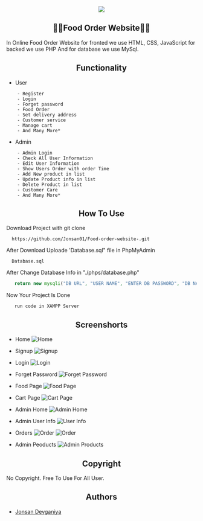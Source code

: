 <div align="center"><img src="https://user-images.githubusercontent.com/110719803/183276038-8f3b0506-c876-4249-b3e5-232008416589.png" /></div>

## <div align="center">🧑‍💻Food Order Website🧑‍💻</div>

In Online Food Order Website for fronted we use HTML, CSS, JavaScript for backed we use PHP And for database we use MySql.


## <div align="center">Functionality</div>

- User

```
    - Register
    - Login
    - Forget password 
    - Food Order
    - Set delivery address 
    - Customer service 
    - Manage cart
    - And Many More*
```

- Admin

```
    - Admin Login
    - Check All User Information 
    - Edit User Information
    - Show Users Order with order Time
    - Add New product in list
    - Update Product info in list
    - Delete Product in list  
    - Customer Care
    - And Many More*
```
## <div align="center"> How To Use </div>

Download Project with git clone 

```
  https://github.com/Jonsan01/Food-order-website-.git
```
After Download Uploade 'Database.sql" file in PhpMyAdmin
```
  Database.sql
```
After Change Database Info in "./phps/database.php"
```php
   return new mysqli("DB URL", "USER NAME", "ENTER DB PASSWORD", "DB NAME");
```
Now Your Project Is Done
```
   run code in XAMPP Server
```
## <div align="center">Screenshorts</div>

- Home
![Home](https://user-images.githubusercontent.com/110719803/183275117-aebf562a-d8aa-4818-9a7a-1f6fa8640487.png)

- Signup
![Signup](https://user-images.githubusercontent.com/110719803/183275196-fca4c596-6b15-4e3f-b6cc-32413dc48985.png)

- Login
![Login](https://user-images.githubusercontent.com/110719803/183275220-89bd6d7f-19e8-48b6-b083-9ea9fa43ff73.png)

- Forget Password
![Forget Password](https://user-images.githubusercontent.com/110719803/183275257-9aac5400-e32f-43b6-9408-a2e2c5beff06.png)

- Food Page
![Food Page](https://user-images.githubusercontent.com/110719803/183275315-062ed193-79ce-43bb-9770-be68dd6bd46a.png)

- Cart Page
![Cart Page](https://user-images.githubusercontent.com/110719803/183275352-69da8df7-3907-483d-8c05-50c845a00830.png)

- Admin Home
![Admin Home](https://user-images.githubusercontent.com/110719803/183275417-deb3be73-a484-4777-abe0-b58251ce51c4.png)

- Admin User Info
![User Info](https://user-images.githubusercontent.com/110719803/183275439-cbc798ed-e419-4dfe-bbac-074e5e22ca9b.png)

- Orders
![Order](https://user-images.githubusercontent.com/110719803/183275461-058e2924-9060-4d2c-933d-6e715b22031e.png)
![Order](https://user-images.githubusercontent.com/110719803/183275469-c1cb529a-8984-48e3-beeb-36952c575fc1.png)

- Admin Peoducts
![Admin Products](https://user-images.githubusercontent.com/110719803/183275498-539c4016-39a5-4666-a673-ac5da3583999.png)




## <div align="center">Copyright</div>

No Copyright. Free To Use For All User.

## <div align="center">Authors</div>

- [Jonsan Devganiya](https://github.com/Jonsan01)

